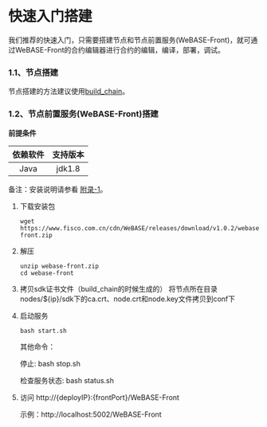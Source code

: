 # 快速入门搭建

我们推荐的快速入门，只需要搭建节点和节点前置服务(WeBASE-Front)，就可通过WeBASE-Front的合约编辑器进行合约的编辑，编译，部署，调试。

### 1.1、节点搭建

节点搭建的方法建议使用[build_chain](https://fisco-bcos-documentation.readthedocs.io/zh_CN/release-2.0/docs/installation.html)。


### 1.2、节点前置服务(WeBASE-Front)搭建
**前提条件**

| 依赖软件 | 支持版本 |
| :-: | :-: |
| Java | jdk1.8 |

备注：安装说明请参看 [附录-1](../WeBASE-Front/appendix.html#id2)。

1. 下载安装包
    ```shell
    wget https://www.fisco.com.cn/cdn/WeBASE/releases/download/v1.0.2/webase-front.zip
    ```


2. 解压
    ```shell
    unzip webase-front.zip
    cd webase-front
    ```

3. 拷贝sdk证书文件（build_chain的时候生成的）
    将节点所在目录nodes/${ip}/sdk下的ca.crt、node.crt和node.key文件拷贝到conf下

4. 启动服务
    ```shell
    bash start.sh 
    ```
    其他命令：
    
    停止: bash stop.sh 
    
    检查服务状态: bash status.sh 

5. 访问
    http://{deployIP}:{frontPort}/WeBASE-Front 
    
    示例：http://localhost:5002/WeBASE-Front 

    
